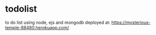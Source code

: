 # todolist
to do list using node, ejs and mongodb
deployed at: https://mysterious-temple-88480.herokuapp.com/
